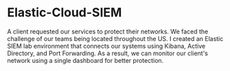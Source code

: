 # Elastic-Cloud-SIEM
A client requested our services to protect their networks. We faced the challenge of our teams being located throughout the US. I created an Elastic SIEM lab environment that connects our systems using Kibana, Active Directory, and Port Forwarding. As a result, we can monitor our client's network using a single dashboard for better protection.
